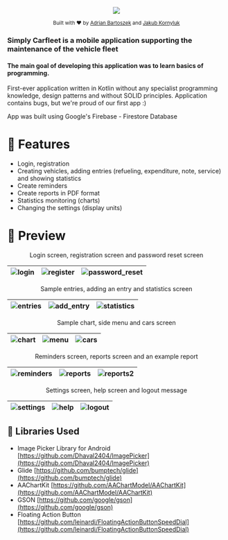 <p align="center">
  <img src="https://user-images.githubusercontent.com/51889664/161386968-50f1813f-ac79-4c41-b6d8-c878f92153ff.png">
</p>
<div align="center">
  <sub>Built with ❤︎ by
  <a href="https://github.com/adrianbartoszek">Adrian Bartoszek</a> and
  <a href="https://github.com/BoleQ8">
    Jakub Kornyluk
  </a>
</div>
  
### Simply Carfleet is a mobile application supporting the maintenance of the vehicle fleet
#### The main goal of developing this application was to learn basics of programming.
First-ever application written in Kotlin without any specialist programming knowledge, design patterns and without SOLID principles. Application contains bugs, but we're proud of our first app :)

App was built using Google's Firebase - Firestore Database

# :rocket: Features
* Login, registration
* Creating vehicles, adding entries (refueling, expenditure, note, service) and showing statistics
* Create reminders
* Create reports in PDF format
* Statistics monitoring (charts)
* Changing the settings (display units)

# :movie_camera: Preview
  
<p align="center">Login screen, registration screen and password reset screen </p>
  
|![login](https://user-images.githubusercontent.com/51889664/161383653-a577861a-dc82-4bd3-a498-d74c9e00130b.png) | ![register](https://user-images.githubusercontent.com/51889664/161383657-bbd03cba-fc40-4930-a1f3-7db86ec64cd2.png) | ![password_reset](https://user-images.githubusercontent.com/51889664/161383692-9703d9cb-919a-461e-a85b-390121854eb8.png)|
|:-------------------------:|:-------------------------:|:-------------------------:|
 
<p align="center"> Sample entries, adding an entry and statistics screen </p>
  
|![entries](https://user-images.githubusercontent.com/51889664/161383774-7f0372ae-8633-4022-8c23-a9db9b83eea1.gif) | ![add_entry](https://user-images.githubusercontent.com/51889664/161383818-543d3940-d7f4-4437-8516-72654dbdcc4e.gif) | ![statistics](https://user-images.githubusercontent.com/51889664/161383815-03cc7c13-c165-475a-88d8-6a29a6e4e3aa.gif)|
|:-------------------------:|:-------------------------:|:-------------------------:|
  
<p align="center"> Sample chart, side menu and cars screen </p>
  
|![chart](https://user-images.githubusercontent.com/51889664/161384454-eb01edb5-f303-411d-8d9f-4f7dc3d84625.png) | ![menu](https://user-images.githubusercontent.com/51889664/161383918-7142ae2b-1d0e-493a-9d1c-112ed769611f.png) | ![cars](https://user-images.githubusercontent.com/51889664/161383922-eb67ae4c-f90d-4c74-8f9a-58a050b2d14f.png)|
|:-------------------------:|:-------------------------:|:-------------------------:|

<p align="center"> Reminders screen, reports screen and an example report </p>
  
|![reminders](https://user-images.githubusercontent.com/51889664/161383954-5ae2b866-465b-42a6-9326-efd17e76bf14.png) | ![reports](https://user-images.githubusercontent.com/51889664/161383950-faf4ce87-5240-4009-9bc8-d86e2190487c.png) | ![reports2](https://user-images.githubusercontent.com/51889664/161383943-06623c3f-dde0-475e-b7ae-9482679d9f2b.png)|
|:-------------------------:|:-------------------------:|:-------------------------:|
  
<p align="center"> Settings screen, help screen and logout message </p>
  
|![settings](https://user-images.githubusercontent.com/51889664/161383974-fa344b48-0c9e-4c6b-8a62-f4101c608a6a.png) | ![help](https://user-images.githubusercontent.com/51889664/161383978-3d90a9ea-31f1-4c1f-8943-b378da4e5e97.png) | ![logout](https://user-images.githubusercontent.com/51889664/161384010-e4666de3-c711-441b-bb7c-168eed6a0e44.png)|
|:-------------------------:|:-------------------------:|:-------------------------:|

## :page_facing_up: Libraries Used
* Image Picker Library for Android [https://github.com/Dhaval2404/ImagePicker](https://github.com/Dhaval2404/ImagePicker)
* Glide [https://github.com/bumptech/glide](https://github.com/bumptech/glide)
* AAChartKit [https://github.com/AAChartModel/AAChartKit](https://github.com/AAChartModel/AAChartKit)
* GSON [https://github.com/google/gson](https://github.com/google/gson)
* Floating Action Button [https://github.com/leinardi/FloatingActionButtonSpeedDial](https://github.com/leinardi/FloatingActionButtonSpeedDial)
